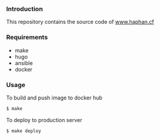### Introduction

This repository contains the source code of www.haphan.cf

### Requirements

- make
- hugo
- ansible
- docker

### Usage

To build and push image to docker hub

```bash
$ make
```

To deploy to production server

```bash
$ make deploy
```